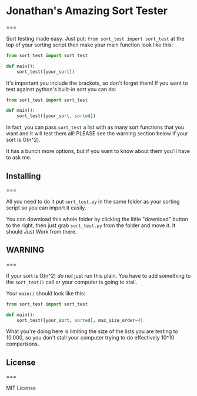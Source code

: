 # Jonathan's Amazing Sort Tester #
===

Sort testing made easy. Just put: `from sort_test import sort_test` at the
top of your sorting script then make your main function look like this:

``` python
from sort_test import sort_test

def main():
    sort_test([your_sort])
```

It's important you include the brackets, so don't forget them! If you want to
test against python's built-in sort you can do:

``` python
from sort_test import sort_test

def main():
    sort_test([your_sort, sorted])
```

In fact, you can pass `sort_test` a list with as many sort functions that you
want and it will test them all! PLEASE see the warning section below if your
sort is O(n^2).

It has a bunch more options, but if you want to know about them you'll have
to ask me.

## Installing ##
===

All you need to do it put `sort_test.py` in the same folder as your sorting
script so you can import it easily.

You can download this whole folder by clicking the little "download" button
to the right, then just grab `sort_test.py` from the folder and move it. It
should Just Work from there.

## WARNING ##
===

If your sort is O(n^2) *do not* just run this plain. You have to add
something to the `sort_test()` call or your computer is going to stall.

Your `main()` should look like this:

``` python
from sort_test import sort_test

def main():
    sort_test([your_sort, sorted], max_size_order=4)
```

What you're doing here is limiting the size of the lists you are testing
to 10.000, so you don't stall your computer trying to do effectively 10^10
comparisons.

## License ##
===

MIT License
